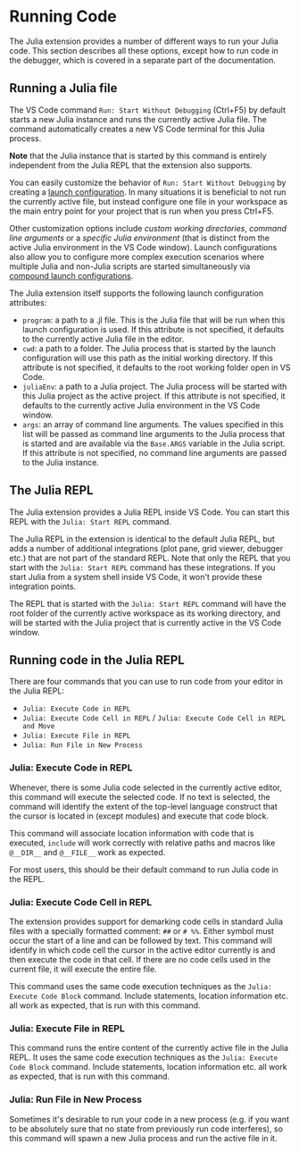 # Running Code

The Julia extension provides a number of different ways to run your Julia code. This section describes all these options, except how to run code in the debugger, which is covered in a separate part of the documentation.

## Running a Julia file

The VS Code command `Run: Start Without Debugging` (Ctrl+F5) by default starts a new Julia instance and runs the currently active Julia file. The command automatically creates a new VS Code terminal for this Julia process.

**Note** that the Julia instance that is started by this command is entirely independent from the Julia REPL that the extension also supports.

You can easily customize the behavior of `Run: Start Without Debugging` by creating a [launch configuration](https://code.visualstudio.com/docs/editor/debugging#_launch-configurations). In many situations it is beneficial to not run the currently active file, but instead configure one file in your workspace as the main entry point for your project that is run when you press Ctrl+F5.

Other customization options include *custom working directories*, *command line arguments* or a *specific Julia environment* (that is distinct from the active Julia environment in the VS Code window). Launch configurations also allow you to configure more complex execution scenarios where multiple Julia and non-Julia scripts are started simultaneously via [compound launch configurations](https://code.visualstudio.com/docs/editor/debugging#_compound-launch-configurations).

The Julia extension itself supports the following launch configuration attributes:

- `program`: a path to a .jl file. This is the Julia file that will be run when this launch configuration is used. If this attribute is not specified, it defaults to the currently active Julia file in the editor.
- `cwd`: a path to a folder. The Julia process that is started by the launch configuration will use this path as the initial working directory. If this attribute is not specified, it defaults to the root working folder open in VS Code.
- `juliaEnv`: a path to a Julia project. The Julia process will be started with this Julia project as the active project. If this attribute is not specified, it defaults to the currently active Julia environment in the VS Code window.
- `args`: an array of command line arguments. The values specified in this list will be passed as command line arguments to the Julia process that is started and are available via the `Base.ARGS` variable in the Julia script. If this attribute is not specified, no command line arguments are passed to the Julia instance.

## The Julia REPL

The Julia extension provides a Julia REPL inside VS Code. You can start this REPL with the `Julia: Start REPL` command.

The Julia REPL in the extension is identical to the default Julia REPL, but adds a number of additional integrations (plot pane, grid viewer, debugger etc.) that are not part of the standard REPL. Note that only the REPL that you start with the `Julia: Start REPL` command has these integrations. If you start Julia from a system shell inside VS Code, it won't provide these integration points.

The REPL that is started with the `Julia: Start REPL` command will have the root folder of the currently active workspace as its working directory, and will be started with the Julia project that is currently active in the VS Code window.

## Running code in the Julia REPL

There are four commands that you can use to run code from your editor in the Julia REPL:

- `Julia: Execute Code in REPL`
- `Julia: Execute Code Cell in REPL` / `Julia: Execute Code Cell in REPL and Move`
- `Julia: Execute File in REPL`
- `Julia: Run File in New Process`

### Julia: Execute Code in REPL

Whenever, there is some Julia code selected in the currently active editor, this command will execute the selected code. If no text is selected, the command will identify the extent of the top-level language construct that the cursor is located in (except modules) and execute that code block.

This command will associate location information with code that is executed, `include` will work correctly with relative paths and macros like `@__DIR__` and `@__FILE__` work as expected.

For most users, this should be their default command to run Julia code in the REPL.

### Julia: Execute Code Cell in REPL

The extension provides support for demarking code cells in standard Julia files with a specially formatted comment: `##` or `# %%`. Either symbol must occur the start of a line and can be followed by text. This command will identify in which code cell the cursor in the active editor currently is and then execute the code in that cell. If there are no code cells used in the current file, it will execute the entire file.

This command uses the same code execution techniques as the `Julia: Execute Code Block` command. Include statements, location information etc. all work as expected, that is run with this command.

### Julia: Execute File in REPL

This command runs the entire content of the currently active file in the Julia REPL. It uses the same code execution techniques as the `Julia: Execute Code Block` command. Include statements, location information etc. all work as expected, that is run with this command.

### Julia: Run File in New Process

Sometimes it's desirable to run your code in a new process (e.g. if you want to be absolutely sure that no state from previously run code interferes), so this command will spawn a new Julia process and run the active file in it.
